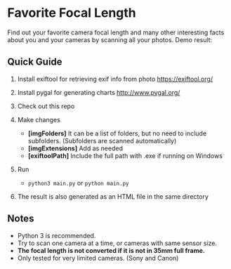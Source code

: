 # Favorite Focal Length
Find out your favorite camera focal length and many other interesting facts about you and your cameras by scanning all your photos. Demo result: 


## Quick Guide
1. Install exiftool for retrieving exif info from photo https://exiftool.org/

2. Install pygal for generating charts http://www.pygal.org/

3. Check out this repo

4. Make changes
   * **[imgFolders]** It can be a list of folders, but no need to include subfolders. (Subfolders are scanned automatically)
   * **[imgExtensions]** Add as needed
   * **[exiftoolPath]** Include the full path with .exe if running on Windows
   
5. Run
   * `python3 main.py` or `python main.py`
   
6. The result is also generated as an HTML file in the same directory


## Notes
   * Python 3 is recommended.
   * Try to scan one camera at a time, or cameras with same sensor size.
   * **The focal length is not converted if it is not in 35mm full frame.**
   * Only tested for very limited cameras. (Sony and Canon)
